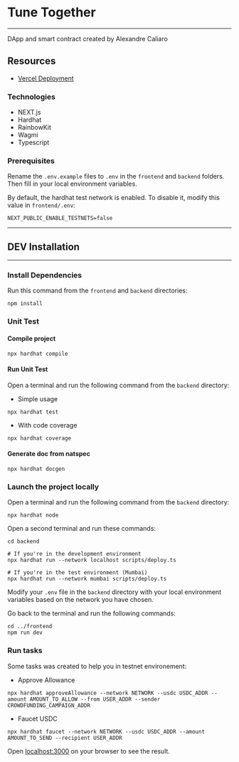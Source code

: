 # Tune Together
----

DApp and smart contract created by Alexandre Caliaro

## Resources 

- [Vercel Deployment](https://tune-together.vercel.app) 

### Technologies 

- NEXT.js
- Hardhat
- RainbowKit
- Wagmi
- Typescript

### Prerequisites

Rename the `.env.example` files to `.env` in the `frontend` and `backend` folders. Then fill in your local environment variables.

By default, the hardhat test network is enabled.
To disable it, modify this value in `frontend/.env`:

```shell
NEXT_PUBLIC_ENABLE_TESTNETS=false
```

----
## DEV Installation
----

### Install Dependencies
  
Run this command from the `frontend` and `backend` directories:

```shell
npm install
```

### Unit Test

#### Compile project
```shell
npx hardhat compile
```

#### Run Unit Test

Open a terminal and run the following command from the `backend` directory:

* Simple usage
```shell
npx hardhat test
```

* With code coverage
```shell
npx hardhat coverage
```

#### Generate doc from natspec

```shell
npx hardhat docgen
```

### Launch the project locally

Open a terminal and run the following command from the `backend` directory:

```shell
npx hardhat node
```

Open a second terminal and run these commands:

```shell
cd backend

# If you're in the development environment
npx hardhat run --network localhost scripts/deploy.ts

# If you're in the test environment (Mumbai)
npx hardhat run --network mumbai scripts/deploy.ts
```

Modify your `.env` file in the `backend` directory with your local environment variables based on the network you have chosen.

Go back to the terminal and run the following commands:

```shell
cd ../frontend
npm run dev
```

### Run tasks

Some tasks was created to help you in testnet environement:

* Approve Allowance

```shell
npx hardhat approveAllowance --network NETWORK --usdc USDC_ADDR --amount AMOUNT_TO_ALLOW --from USER_ADDR --sender CROWDFUNDING_CAMPAIGN_ADDR
```

* Faucet USDC

```shell
npx hardhat faucet --network NETWORK --usdc USDC_ADDR --amount AMOUNT_TO_SEND --recipient USER_ADDR
```

Open [localhost:3000](http://localhost:3000) on your browser to see the result.
